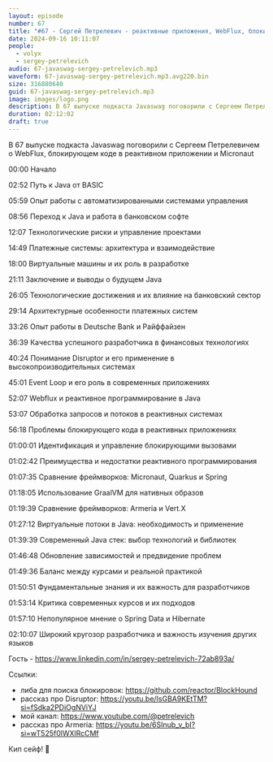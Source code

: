 ```yaml
---
layout: episode
number: 67
title: "#67 - Сергей Петрелевич - реактивные приложения, WebFlux, блокируий код и Micronaut"
date: 2024-09-16 10:11:07
people:
  - volyx
  - sergey-petrelevich
audio: 67-javaswag-sergey-petrelevich.mp3
waveform: 67-javaswag-sergey-petrelevich.mp3.avg220.bin
size: 316880640           
guid: 67-javaswag-sergey-petrelevich.mp3
image: images/logo.png
description: В 67 выпуске подкаста Javaswag поговорили с Сергеем Петрелевичем о WebFlux, блокирующем коде в реактивном приложении и Micronaut
duration: 02:12:02
draft: true
---
```


В 67 выпуске подкаста Javaswag поговорили с Сергеем Петрелевичем о WebFlux, блокирующем коде в реактивном приложении и Micronaut

00:00 Начало

02:52 Путь к Java от BASIC

05:59 Опыт работы с автоматизированными системами управления

08:56 Переход к Java и работа в банковском софте

12:07 Технологические риски и управление проектами

14:49 Платежные системы: архитектура и взаимодействие

18:00 Виртуальные машины и их роль в разработке

21:11 Заключение и выводы о будущем Java

26:05 Технологические достижения и их влияние на банковский сектор

29:14 Архитектурные особенности платежных систем

33:26 Опыт работы в Deutsche Bank и Райффайзен

36:39 Качества успешного разработчика в финансовых технологиях

40:24 Понимание Disruptor и его применение в высокопроизводительных системах

45:01 Event Loop и его роль в современных приложениях

52:07 Webflux и реактивное программирование в Java

53:07 Обработка запросов и потоков в реактивных системах

56:18 Проблемы блокирующего кода в реактивных приложениях

01:00:01 Идентификация и управление блокирующими вызовами

01:02:42 Преимущества и недостатки реактивного программирования

01:07:35 Сравнение фреймворков: Micronaut, Quarkus и Spring

01:18:05 Использование GraalVM для нативных образов

01:19:39 Сравнение фреймворков: Armeria и Vert.X

01:27:12 Виртуальные потоки в Java: необходимость и применение

01:39:39 Современный Java стек: выбор технологий и библиотек

01:46:48 Обновление зависимостей и предвидение проблем

01:49:36 Баланс между курсами и реальной практикой

01:50:51 Фундаментальные знания и их важность для разработчиков

01:53:14 Критика современных курсов и их подходов

01:57:10 Непопулярное мнение о Spring Data и Hibernate

02:10:07 Широкий кругозор разработчика и важность изучения других языков


Гость - https://www.linkedin.com/in/sergey-petrelevich-72ab893a/

Ссылки:

- либа для поиска блокировок: https://github.com/reactor/BlockHound
- рассказ про Disruptor: https://youtu.be/IsGBA9KEtTM?si=fSdka2PDiOgNViYJ
- мой канал: https://www.youtube.com/@petrelevich
- рассказ про Armeria: https://youtu.be/6SInub_v_bI?si=wT525f0lWXlRcCMf

Кип сейф! 🖖

